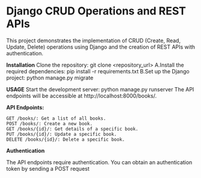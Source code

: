 # Django CRUD Operations and REST APIs 


This project demonstrates the implementation of CRUD (Create, Read, Update, Delete) operations using Django and the creation of REST APIs with authentication.

**Installation**
Clone the repository:
git clone <repository_url>
A.Install the required dependencies:
pip install -r requirements.txt
B.Set up the Django project:
python manage.py migrate

**USAGE**
Start the development server:
python manage.py runserver
The API endpoints will be accessible at http://localhost:8000/books/.


**API Endpoints:**

    GET /books/: Get a list of all books.
    POST /books/: Create a new book.
    GET /books/{id}/: Get details of a specific book.
    PUT /books/{id}/: Update a specific book.
    DELETE /books/{id}/: Delete a specific book.


**Authentication**

The API endpoints require authentication. You can obtain an authentication token by sending a POST request
